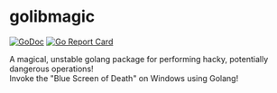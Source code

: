 # golibmagic
[![GoDoc](https://godoc.org/github.com/LoliTekTechnology/golibmagic?status.svg)](https://godoc.org/github.com/LoliTekTechnology/golibmagic)
[![Go Report Card](https://goreportcard.com/badge/github.com/LoliTekTechnology/golibmagic)](https://goreportcard.com/report/github.com/LoliTekTechnology/golibmagic)
<div>A magical, unstable golang package for performing hacky, potentially dangerous operations!</div>
<div>Invoke the "Blue Screen of Death" on Windows using Golang!</div>

